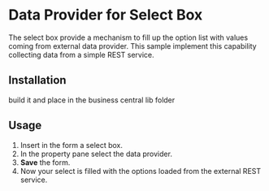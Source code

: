 # Data Provider for Select Box
The select box provide a mechanism to fill up the option list with values coming from external data provider.
This sample implement this capability collecting data from a simple REST service.

## Installation

build it and place in the business central lib folder

## Usage 

1. Insert in the form a select box.
2. In the property pane select the data provider.
3. **Save** the form.
4. Now your select is filled with the options loaded from the external REST service.
